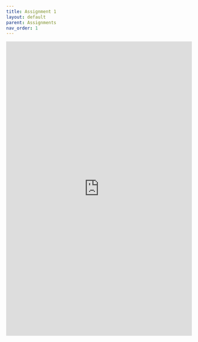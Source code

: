 ```yaml
---
title: Assignment 1
layout: default
parent: Assignments
nav_order: 1
---
```

<iframe 
    src="https://docs.google.com/document/d/e/2PACX-1vQJAFv28MgsyaVehvd10nOU9d9-ss9wCVk6eG7dMUJfycnPkL14bP2JWqlqBM0jbUEq7KM6wHpxyidl/pub?embedded=true](https://docs.google.com/document/d/e/2PACX-1vT54mx6O-DvwzngWazCyMwWcS5h9rimT38WcdGYuJf8qvFfCt2ShThUuFrbCijwOWBAcNw237zyCm0i/pub?embedded=true)" 
    width="100%" 
    height="800px" 
    frameborder="0" 
    allowfullscreen>
</iframe>
